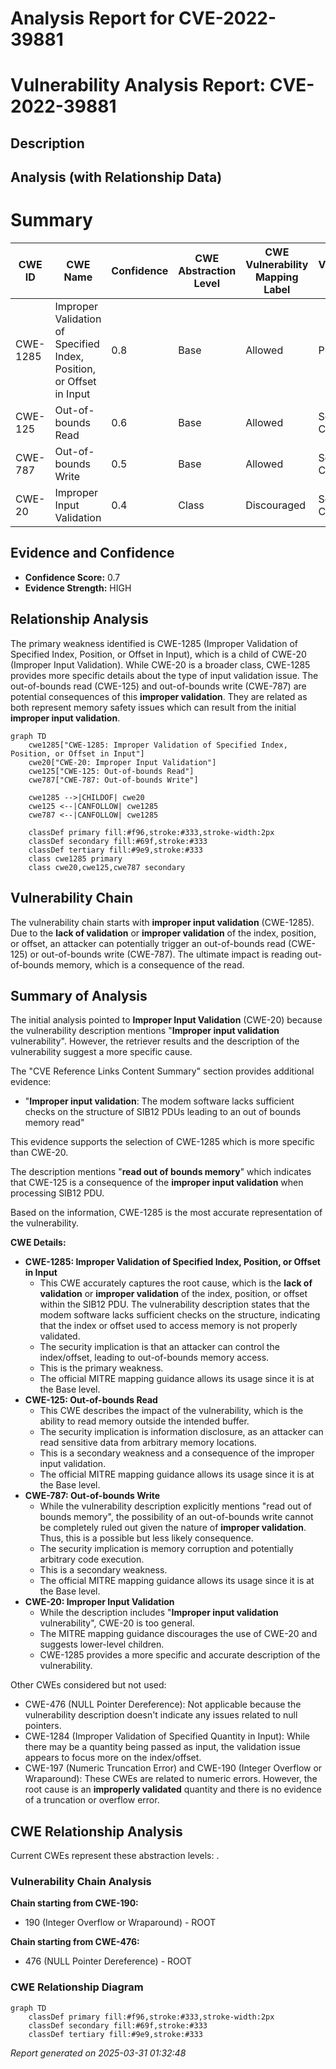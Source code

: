 # Analysis Report for CVE-2022-39881

# Vulnerability Analysis Report: CVE-2022-39881

## Description



## Analysis (with Relationship Data)

# Summary
| CWE ID | CWE Name | Confidence | CWE Abstraction Level | CWE Vulnerability Mapping Label | CWE-Vulnerability Mapping Notes |
|---|---|---|---|---|---|
| CWE-1285 | Improper Validation of Specified Index, Position, or Offset in Input | 0.8 | Base | Allowed | Primary CWE |
| CWE-125 | Out-of-bounds Read | 0.6 | Base | Allowed | Secondary Candidate |
| CWE-787 | Out-of-bounds Write | 0.5 | Base | Allowed | Secondary Candidate |
| CWE-20 | Improper Input Validation | 0.4 | Class | Discouraged | Secondary Candidate |

## Evidence and Confidence

*   **Confidence Score:** 0.7
*   **Evidence Strength:** HIGH

## Relationship Analysis
The primary weakness identified is CWE-1285 (Improper Validation of Specified Index, Position, or Offset in Input), which is a child of CWE-20 (Improper Input Validation). While CWE-20 is a broader class, CWE-1285 provides more specific details about the type of input validation issue. The out-of-bounds read (CWE-125) and out-of-bounds write (CWE-787) are potential consequences of this **improper validation**. They are related as both represent memory safety issues which can result from the initial **improper input validation**.

```mermaid
graph TD
    cwe1285["CWE-1285: Improper Validation of Specified Index, Position, or Offset in Input"]
    cwe20["CWE-20: Improper Input Validation"]
    cwe125["CWE-125: Out-of-bounds Read"]
    cwe787["CWE-787: Out-of-bounds Write"]

    cwe1285 -->|CHILDOF| cwe20
    cwe125 <--|CANFOLLOW| cwe1285
    cwe787 <--|CANFOLLOW| cwe1285

    classDef primary fill:#f96,stroke:#333,stroke-width:2px
    classDef secondary fill:#69f,stroke:#333
    classDef tertiary fill:#9e9,stroke:#333
    class cwe1285 primary
    class cwe20,cwe125,cwe787 secondary
```

## Vulnerability Chain
The vulnerability chain starts with **improper input validation** (CWE-1285). Due to the **lack of validation** or **improper validation** of the index, position, or offset, an attacker can potentially trigger an out-of-bounds read (CWE-125) or out-of-bounds write (CWE-787). The ultimate impact is reading out-of-bounds memory, which is a consequence of the read.

## Summary of Analysis
The initial analysis pointed to **Improper Input Validation** (CWE-20) because the vulnerability description mentions "**Improper input validation** vulnerability". However, the retriever results and the description of the vulnerability suggest a more specific cause.

The "CVE Reference Links Content Summary" section provides additional evidence:
-   "**Improper input validation**: The modem software lacks sufficient checks on the structure of SIB12 PDUs leading to an out of bounds memory read"

This evidence supports the selection of CWE-1285 which is more specific than CWE-20.

The description mentions "**read out of bounds memory**" which indicates that CWE-125 is a consequence of the **improper input validation** when processing SIB12 PDU.

Based on the information, CWE-1285 is the most accurate representation of the vulnerability.

**CWE Details:**

*   **CWE-1285: Improper Validation of Specified Index, Position, or Offset in Input**
    *   This CWE accurately captures the root cause, which is the **lack of validation** or **improper validation** of the index, position, or offset within the SIB12 PDU. The vulnerability description states that the modem software lacks sufficient checks on the structure, indicating that the index or offset used to access memory is not properly validated.
    *   The security implication is that an attacker can control the index/offset, leading to out-of-bounds memory access.
    *   This is the primary weakness.
    *   The official MITRE mapping guidance allows its usage since it is at the Base level.
*   **CWE-125: Out-of-bounds Read**
    *   This CWE describes the impact of the vulnerability, which is the ability to read memory outside the intended buffer.
    *   The security implication is information disclosure, as an attacker can read sensitive data from arbitrary memory locations.
    *   This is a secondary weakness and a consequence of the improper input validation.
    *   The official MITRE mapping guidance allows its usage since it is at the Base level.
*   **CWE-787: Out-of-bounds Write**
    *   While the vulnerability description explicitly mentions "read out of bounds memory", the possibility of an out-of-bounds write cannot be completely ruled out given the nature of **improper validation**. Thus, this is a possible but less likely consequence.
    *   The security implication is memory corruption and potentially arbitrary code execution.
    *   This is a secondary weakness.
    *   The official MITRE mapping guidance allows its usage since it is at the Base level.
*   **CWE-20: Improper Input Validation**
    *   While the description includes "**Improper input validation** vulnerability", CWE-20 is too general.
    *   The MITRE mapping guidance discourages the use of CWE-20 and suggests lower-level children.
    *   CWE-1285 provides a more specific and accurate description of the vulnerability.

Other CWEs considered but not used:

*   CWE-476 (NULL Pointer Dereference): Not applicable because the vulnerability description doesn't indicate any issues related to null pointers.
*   CWE-1284 (Improper Validation of Specified Quantity in Input): While there may be a quantity being passed as input, the validation issue appears to focus more on the index/offset.
*   CWE-197 (Numeric Truncation Error) and CWE-190 (Integer Overflow or Wraparound): These CWEs are related to numeric errors. However, the root cause is an **improperly validated** quantity and there is no evidence of a truncation or overflow error.


## CWE Relationship Analysis

Current CWEs represent these abstraction levels: .


### Vulnerability Chain Analysis

**Chain starting from CWE-190:**
- 190 (Integer Overflow or Wraparound) - ROOT


**Chain starting from CWE-476:**
- 476 (NULL Pointer Dereference) - ROOT



### CWE Relationship Diagram

```mermaid
graph TD
    classDef primary fill:#f96,stroke:#333,stroke-width:2px
    classDef secondary fill:#69f,stroke:#333
    classDef tertiary fill:#9e9,stroke:#333
```



*Report generated on 2025-03-31 01:32:48*
